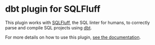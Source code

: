 # dbt plugin for SQLFluff

This plugin works with [SQLFluff](https://pypi.org/project/sqlfluff/), the
SQL linter for humans, to correctly parse and compile SQL projects using
[dbt](https://pypi.org/project/dbt/).

For more details on how to use this plugin,
[see the documentation](https://docs.sqlfluff.com/en/stable/configuration.html#dbt-project-configuration).

